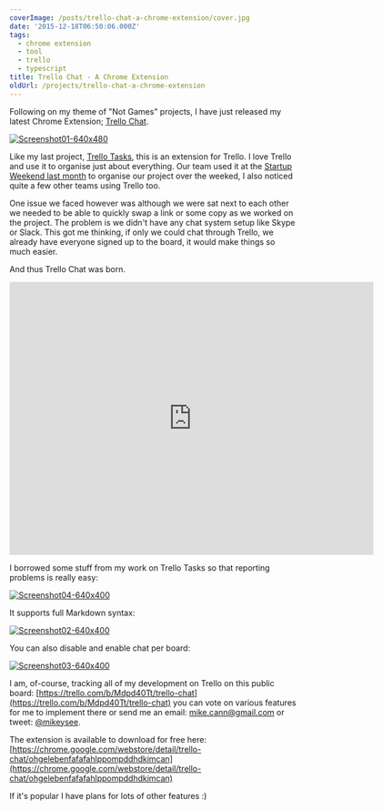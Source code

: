 ```yaml
---
coverImage: /posts/trello-chat-a-chrome-extension/cover.jpg
date: '2015-12-18T06:50:06.000Z'
tags:
  - chrome extension
  - tool
  - trello
  - typescript
title: Trello Chat - A Chrome Extension
oldUrl: /projects/trello-chat-a-chrome-extension
---
```


Following on my theme of "Not Games" projects, I have just released my latest Chrome Extension; [Trello Chat](https://chrome.google.com/webstore/detail/trello-chat/ohgelebenfafafahlppompddhdkimcan).

<!-- more -->

[![Screenshot01-640x480](https://www.mikecann.co.uk/wp-content/uploads/2015/12/Screenshot01-640x480.png)](https://www.mikecann.co.uk/wp-content/uploads/2015/12/Screenshot01-640x480.png)

Like my last project, [Trello Tasks](https://www.mikecann.co.uk/myprojects/trello-tasks/trello-tasks-a-new-chrome-extension/), this is an extension for Trello. I love Trello and use it to organise just about everything. Our team used it at the [Startup Weekend last month](https://www.mikecann.co.uk/myprojects/tuckr/startup-weekend-perth-2015-tuckr/) to organise our project over the weeked, I also noticed quite a few other teams using Trello too.

One issue we faced however was although we were sat next to each other we needed to be able to quickly swap a link or some copy as we worked on the project. The problem is we didn't have any chat system setup like Skype or Slack. This got me thinking, if only we could chat through Trello, we already have everyone signed up to the board, it would make things so much easier.

And thus Trello Chat was born.

<iframe width="640" height="480" src="https://www.youtube.com/embed/M-5o2eZrCl0" frameborder="0" allowfullscreen></iframe>

I borrowed some stuff from my work on Trello Tasks so that reporting problems is really easy:

[![Screenshot04-640x400](https://www.mikecann.co.uk/wp-content/uploads/2015/12/Screenshot04-640x400.png)](https://www.mikecann.co.uk/wp-content/uploads/2015/12/Screenshot04-640x400.png)

It supports full Markdown syntax:

[![Screenshot02-640x400](https://www.mikecann.co.uk/wp-content/uploads/2015/12/Screenshot02-640x400.png)](https://www.mikecann.co.uk/wp-content/uploads/2015/12/Screenshot02-640x400.png)

You can also disable and enable chat per board:

[![Screenshot03-640x400](https://www.mikecann.co.uk/wp-content/uploads/2015/12/Screenshot03-640x400.png)](https://www.mikecann.co.uk/wp-content/uploads/2015/12/Screenshot03-640x400.png)

I am, of-course, tracking all of my development on Trello on this public board: [https://trello.com/b/Mdpd40Tt/trello-chat](https://trello.com/b/Mdpd40Tt/trello-chat) you can vote on various features for me to implement there or send me an email: mike.cann@gmail.com or tweet: [@mikeysee](https://twitter.com/mikeysee).

The extension is available to download for free here: [https://chrome.google.com/webstore/detail/trello-chat/ohgelebenfafafahlppompddhdkimcan](https://chrome.google.com/webstore/detail/trello-chat/ohgelebenfafafahlppompddhdkimcan)

If it's popular I have plans for lots of other features :)
